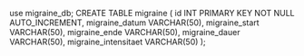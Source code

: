 use migraine_db;
CREATE TABLE migraine (
    id INT PRIMARY KEY NOT NULL AUTO_INCREMENT,
    migraine_datum VARCHAR(50),
    migraine_start VARCHAR(50),
    migraine_ende VARCHAR(50),
    migraine_dauer VARCHAR(50),
    migraine_intensitaet VARCHAR(50)
);